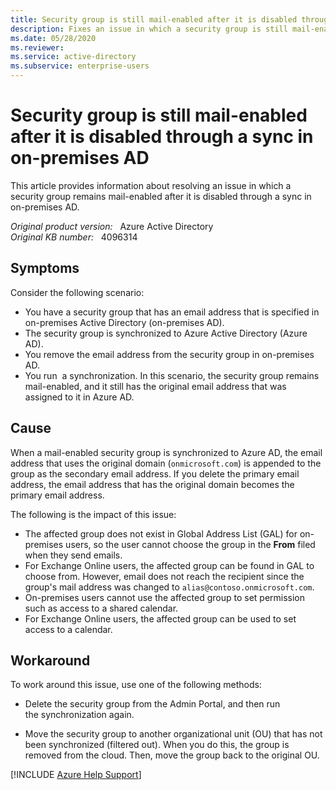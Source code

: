 ```yaml
---
title: Security group is still mail-enabled after it is disabled through a sync in on-premises AD
description: Fixes an issue in which a security group is still mail-enabled after it is disabled through a sync in on-premises AD.
ms.date: 05/28/2020
ms.reviewer: 
ms.service: active-directory
ms.subservice: enterprise-users
---
```

# Security group is still mail-enabled after it is disabled through a sync in on-premises AD

This article provides information about resolving an issue in which a security group remains mail-enabled after it is disabled through a sync in on-premises AD.

_Original product version:_ &nbsp; Azure Active Directory  
_Original KB number:_ &nbsp; 4096314

## Symptoms

Consider the following scenario:

- You have a security group that has an email address that is specified in on-premises Active Directory (on-premises AD).
- The security group is synchronized to Azure Active Directory (Azure AD).
- You remove the email address from the security group in on-premises AD.
- You run  a synchronization.
In this scenario, the security group remains mail-enabled, and it still has the original email address that was assigned to it in Azure AD.

## Cause

When a mail-enabled security group is synchronized to Azure AD, the email address that uses the original domain (`onmicrosoft.com`) is appended to the group as the secondary email address. If you delete the primary email address, the email address that has the original domain becomes the primary email address.

The following is the impact of this issue:

- The affected group does not exist in Global Address List (GAL) for on-premises users, so the user cannot choose the group in the **From** filed when they send emails.
- For Exchange Online users, the affected group can be found in GAL to choose from. However, email does not reach the recipient since the group's mail address was changed to `alias@contoso.onmicrosoft.com`.
- On-premises users cannot use the affected group to set permission such as access to a shared calendar.
- For Exchange Online users, the affected group can be used to set access to a calendar.

## Workaround

To work around this issue, use one of the following methods:

- Delete the security group from the Admin Portal, and then run the synchronization again.

- Move the security group to another organizational unit (OU) that has not been synchronized (filtered out). When you do this, the group is removed from the cloud. Then, move the group back to the original OU.

[!INCLUDE [Azure Help Support](../../includes/azure-help-support.md)]
